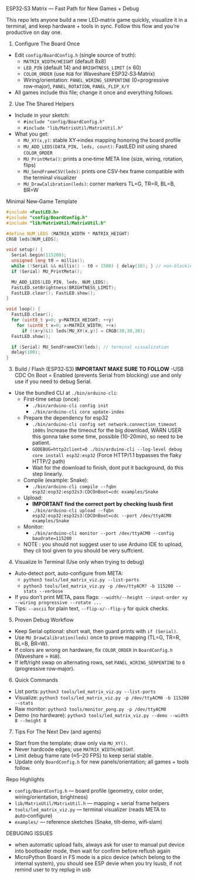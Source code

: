 ESP32‑S3 Matrix — Fast Path for New Games + Debug

This repo lets anyone build a new LED‑matrix game quickly, visualize it in a terminal, and keep hardware + tools in sync. Follow this flow and you’re productive on day one.

1) Configure The Board Once
- Edit `config/BoardConfig.h` (single source of truth):
  - `MATRIX_WIDTH/HEIGHT` (default 8x8)
  - `LED_PIN` (default 14) and `BRIGHTNESS_LIMIT` (≤ 60)
  - `COLOR_ORDER` (use `RGB` for Waveshare ESP32‑S3‑Matrix)
  - Wiring/orientation: `PANEL_WIRING_SERPENTINE` (0=progressive row‑major), `PANEL_ROTATION`, `PANEL_FLIP_X/Y`
- All games include this file; change it once and everything follows.

2) Use The Shared Helpers
- Include in your sketch:
  - `#include "config/BoardConfig.h"`
  - `#include "lib/MatrixUtil/MatrixUtil.h"`
- What you get:
  - `MU_XY(x,y)`: stable XY→index mapping honoring the board profile
  - `MU_ADD_LEDS(DATA_PIN, leds, count)`: FastLED init using shared `COLOR_ORDER`
  - `MU_PrintMeta()`: prints a one‑time META line (size, wiring, rotation, flips)
  - `MU_SendFrameCSV(leds)`: prints one CSV‑hex frame compatible with the terminal visualizer
  - `MU_DrawCalibration(leds)`: corner markers TL=G, TR=R, BL=B, BR=W

Minimal New‑Game Template
```cpp
#include <FastLED.h>
#include "config/BoardConfig.h"
#include "lib/MatrixUtil/MatrixUtil.h"

#define NUM_LEDS (MATRIX_WIDTH * MATRIX_HEIGHT)
CRGB leds[NUM_LEDS];

void setup() {
  Serial.begin(115200);
  unsigned long t0 = millis();
  while (!Serial && millis() - t0 < 1500) { delay(10); } // non‑blocking
  if (Serial) MU_PrintMeta();

  MU_ADD_LEDS(LED_PIN, leds, NUM_LEDS);
  FastLED.setBrightness(BRIGHTNESS_LIMIT);
  FastLED.clear(); FastLED.show();
}

void loop() {
  FastLED.clear();
  for (uint8_t y=0; y<MATRIX_HEIGHT; ++y)
    for (uint8_t x=0; x<MATRIX_WIDTH; ++x)
      if ((x+y)&1) leds[MU_XY(x,y)] = CRGB(30,30,30);
  FastLED.show();

  if (Serial) MU_SendFrameCSV(leds); // terminal visualization
  delay(100);
}
```

3) Build / Flash (ESP32‑S3) **IMPORTANT MAKE SURE TO FOLLOW**
-USB CDC On Boot = Enabled (prevents Serial from blocking) use and only use if you need to debug Serial.
- Use the bundled CLI at `./bin/arduino-cli`:
  - First‑time setup (once):
    - `./bin/arduino-cli config init`
    - `./bin/arduino-cli core update-index`
  - Prepare the dependency for esp32 
    - `./bin/arduino-cli config set network.connection_timeout 1000s` Increase the timeout for the big download, WARN USER this gonna take some time, possible (10-20min), so need to be patient.
    - `GODEBUG=http2client=0 ./bin/arduino-cli --log-level debug core install esp32:esp32` (Force HTTP/1.1 bypasses the flaky HTTP/2 path)
    - Wait for the download to finish, dont put it background, do this step linearly.
  - Compile (example: Snake):
    - `./bin/arduino-cli compile --fqbn esp32:esp32:esp32s3:CDCOnBoot=cdc examples/Snake`
  - Upload:
    - **IMPORTANT find the correct port by checking lsusb first** 
    - `./bin/arduino-cli upload --fqbn esp32:esp32:esp32s3:CDCOnBoot=cdc --port /dev/ttyACM0 examples/Snake`
  - Monitor:
    - `./bin/arduino-cli monitor --port /dev/ttyACM0 --config baudrate=115200`
  - NOTE : you should not suggest user to use Arduino IDE to upload, they cli tool given to you should be very suffcient.

4) Visualize In Terminal (Use only when trying to debug)
- Auto‑detect port, auto‑configure from META:
  - `python3 tools/led_matrix_viz.py --list-ports`
  - `python3 tools/led_matrix_viz.py -p /dev/ttyACM? -b 115200 --stats --verbose`
- If you don’t print META, pass flags: `--width/--height --input-order xy --wiring progressive --rotate ...`
- Tips: `--ascii` for plain text, `--flip-x/--flip-y` for quick checks.

5) Proven Debug Workflow
- Keep Serial optional: short wait, then guard prints with `if (Serial)`.
- Use `MU_DrawCalibration(leds)` once to prove mapping (TL=G, TR=R, BL=B, BR=W).
- If colors are wrong on hardware, fix `COLOR_ORDER` in `BoardConfig.h` (Waveshare = `RGB`).
- If left/right swap on alternating rows, set `PANEL_WIRING_SERPENTINE` to `0` (progressive row‑major).

6) Quick Commands
- List ports: `python3 tools/led_matrix_viz.py --list-ports`
- Visualize: `python3 tools/led_matrix_viz.py -p /dev/ttyACM0 -b 115200 --stats`
- Raw monitor: `python3 tools/monitor_pong.py -p /dev/ttyACM0`
- Demo (no hardware): `python3 tools/led_matrix_viz.py --demo --width 8 --height 8`

7) Tips For The Next Dev (and agents)
- Start from the template; draw only via `MU_XY()`.
- Never hardcode edges; use `MATRIX_WIDTH/HEIGHT`.
- Limit debug frame rate (≈5–20 FPS) to keep serial stable.
- Update only `BoardConfig.h` for new panels/orientation; all games + tools follow.

Repo Highlights
- `config/BoardConfig.h` — board profile (geometry, color order, wiring/orientation, brightness)
- `lib/MatrixUtil/MatrixUtil.h` — mapping + serial frame helpers
- `tools/led_matrix_viz.py` — terminal visualizer (reads META to auto‑configure)
- `examples/` — reference sketches (Snake, tilt‑demo, wifi‑slam)

DEBUGING ISSUES
- when automatic upload fails, always ask for user to manual put device into bootloader mode, then wait for confirm before reflush again
- MicroPython Board in FS mode is a pico device (which belong to the internal system), you should see ESP devie when you try lsusb, if not remind user to try replug in usb
